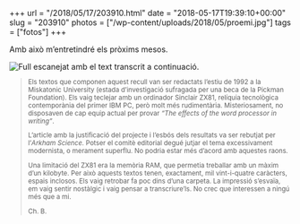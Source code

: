 +++
url = "/2018/05/17/203910.html"
date = "2018-05-17T19:39:10+00:00"
slug = "203910"
photos = ["/wp-content/uploads/2018/05/proemi.jpg"]
tags = ["fotos"]
+++

Amb això m’entretindré els pròxims mesos.

<img src="/wp-content/uploads/2018/05/proemi.jpg" alt="Full escanejat amb el text transcrit a continuació.">

<div style="font-size: smaller">

> Els textos que componen aquest recull van ser redactats l’estiu de 1992 a la Miskatonic University (estada d’investigació sufragada per una beca de la Pickman Foundation). Els vaig teclejar amb un ordinador Sinclair ZX81, relíquia tecnològica contemporània del primer IBM PC, però molt més rudimentària. Misteriosament, no disposaven de cap equip actual per provar *“The effects of the word processor in writing”*.
> 
> L’article amb la justificació del projecte i l’esbós dels resultats va ser rebutjat per l’*Arkham Science*. Potser el comitè editorial degué jutjar el tema excessivament modernista, o merament superflu. No podria estar més d’acord amb aquestes raons.
> 
> Una limitació del ZX81 era la memòria RAM, que permetia treballar amb un màxim d’un kilobyte. Per això aquests textos tenen, exactament, mil vint-i-quatre caràcters, espais inclosos. Els vaig retrobar fa poc dins d’una carpeta. La impressió s’esvaïa, em vaig sentir nostàlgic i vaig pensar a transcriure’ls. No crec que interessen a ningú més que a mi.
> 
> Ch. B.

</div>